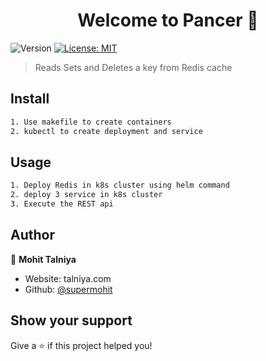 <h1 align="center">Welcome to Pancer  👋</h1>
<p>
  <img alt="Version" src="https://img.shields.io/badge/version-v1-blue.svg?cacheSeconds=2592000" />
  <a href="#" target="_blank">
    <img alt="License: MIT" src="https://img.shields.io/badge/License-MIT-yellow.svg" />
  </a>
</p>

> Reads Sets and Deletes a key from Redis cache

## Install

```sh
1. Use makefile to create containers 
2. kubectl to create deployment and service
```

## Usage

```sh
1. Deploy Redis in k8s cluster using helm command
2. deploy 3 service in k8s cluster 
3. Execute the REST api  
```

## Author

👤 **Mohit Talniya**

* Website: talniya.com
* Github: [@supermohit](https://github.com/supermohit)

## Show your support

Give a ⭐️ if this project helped you!
